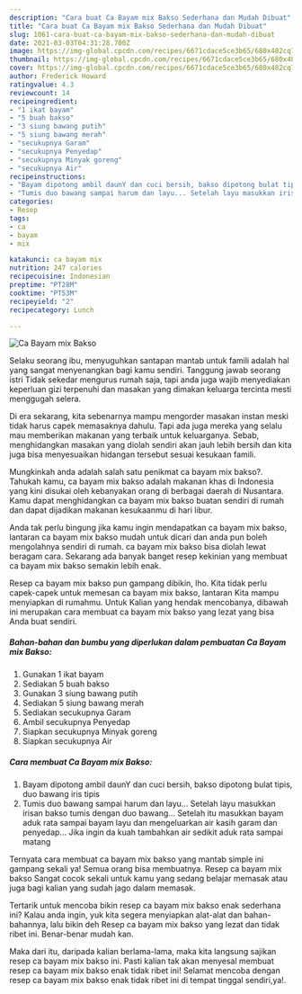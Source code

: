 ```yaml
---
description: "Cara buat Ca Bayam mix Bakso Sederhana dan Mudah Dibuat"
title: "Cara buat Ca Bayam mix Bakso Sederhana dan Mudah Dibuat"
slug: 1061-cara-buat-ca-bayam-mix-bakso-sederhana-dan-mudah-dibuat
date: 2021-03-03T04:31:28.700Z
image: https://img-global.cpcdn.com/recipes/6671cdace5ce3b65/680x482cq70/ca-bayam-mix-bakso-foto-resep-utama.jpg
thumbnail: https://img-global.cpcdn.com/recipes/6671cdace5ce3b65/680x482cq70/ca-bayam-mix-bakso-foto-resep-utama.jpg
cover: https://img-global.cpcdn.com/recipes/6671cdace5ce3b65/680x482cq70/ca-bayam-mix-bakso-foto-resep-utama.jpg
author: Frederick Howard
ratingvalue: 4.3
reviewcount: 14
recipeingredient:
- "1 ikat bayam"
- "5 buah bakso"
- "3 siung bawang putih"
- "5 siung bawang merah"
- "secukupnya Garam"
- "secukupnya Penyedap"
- "secukupnya Minyak goreng"
- "secukupnya Air"
recipeinstructions:
- "Bayam dipotong ambil daunY dan cuci bersih, bakso dipotong bulat tipis, duo bawang iris tipis"
- "Tumis duo bawang sampai harum dan layu... Setelah layu masukkan irisan bakso tumis dengan duo bawang... Setelah itu masukkan bayam aduk rata sampai bayam layu dan mengeluarkan air kasih garam dan penyedap... Jika ingin da kuah tambahkan air sedikit aduk rata sampai matang"
categories:
- Resep
tags:
- ca
- bayam
- mix

katakunci: ca bayam mix 
nutrition: 247 calories
recipecuisine: Indonesian
preptime: "PT28M"
cooktime: "PT53M"
recipeyield: "2"
recipecategory: Lunch

---
```



![Ca Bayam mix Bakso](https://img-global.cpcdn.com/recipes/6671cdace5ce3b65/680x482cq70/ca-bayam-mix-bakso-foto-resep-utama.jpg)

Selaku seorang ibu, menyuguhkan santapan mantab untuk famili adalah hal yang sangat menyenangkan bagi kamu sendiri. Tanggung jawab seorang istri Tidak sekedar mengurus rumah saja, tapi anda juga wajib menyediakan keperluan gizi terpenuhi dan masakan yang dimakan keluarga tercinta mesti menggugah selera.

Di era  sekarang, kita sebenarnya mampu mengorder masakan instan meski tidak harus capek memasaknya dahulu. Tapi ada juga mereka yang selalu mau memberikan makanan yang terbaik untuk keluarganya. Sebab, menghidangkan masakan yang diolah sendiri akan jauh lebih bersih dan kita juga bisa menyesuaikan hidangan tersebut sesuai kesukaan famili. 



Mungkinkah anda adalah salah satu penikmat ca bayam mix bakso?. Tahukah kamu, ca bayam mix bakso adalah makanan khas di Indonesia yang kini disukai oleh kebanyakan orang di berbagai daerah di Nusantara. Kamu dapat menghidangkan ca bayam mix bakso buatan sendiri di rumah dan dapat dijadikan makanan kesukaanmu di hari libur.

Anda tak perlu bingung jika kamu ingin mendapatkan ca bayam mix bakso, lantaran ca bayam mix bakso mudah untuk dicari dan anda pun boleh mengolahnya sendiri di rumah. ca bayam mix bakso bisa diolah lewat beragam cara. Sekarang ada banyak banget resep kekinian yang membuat ca bayam mix bakso semakin lebih enak.

Resep ca bayam mix bakso pun gampang dibikin, lho. Kita tidak perlu capek-capek untuk memesan ca bayam mix bakso, lantaran Kita mampu menyiapkan di rumahmu. Untuk Kalian yang hendak mencobanya, dibawah ini merupakan cara membuat ca bayam mix bakso yang lezat yang bisa Anda buat sendiri.

<!--inarticleads1-->

##### Bahan-bahan dan bumbu yang diperlukan dalam pembuatan Ca Bayam mix Bakso:

1. Gunakan 1 ikat bayam
1. Sediakan 5 buah bakso
1. Gunakan 3 siung bawang putih
1. Sediakan 5 siung bawang merah
1. Sediakan secukupnya Garam
1. Ambil secukupnya Penyedap
1. Siapkan secukupnya Minyak goreng
1. Siapkan secukupnya Air




<!--inarticleads2-->

##### Cara membuat Ca Bayam mix Bakso:

1. Bayam dipotong ambil daunY dan cuci bersih, bakso dipotong bulat tipis, duo bawang iris tipis
1. Tumis duo bawang sampai harum dan layu... Setelah layu masukkan irisan bakso tumis dengan duo bawang... Setelah itu masukkan bayam aduk rata sampai bayam layu dan mengeluarkan air kasih garam dan penyedap... Jika ingin da kuah tambahkan air sedikit aduk rata sampai matang




Ternyata cara membuat ca bayam mix bakso yang mantab simple ini gampang sekali ya! Semua orang bisa membuatnya. Resep ca bayam mix bakso Sangat cocok sekali untuk kamu yang sedang belajar memasak atau juga bagi kalian yang sudah jago dalam memasak.

Tertarik untuk mencoba bikin resep ca bayam mix bakso enak sederhana ini? Kalau anda ingin, yuk kita segera menyiapkan alat-alat dan bahan-bahannya, lalu bikin deh Resep ca bayam mix bakso yang lezat dan tidak ribet ini. Benar-benar mudah kan. 

Maka dari itu, daripada kalian berlama-lama, maka kita langsung sajikan resep ca bayam mix bakso ini. Pasti kalian tak akan menyesal membuat resep ca bayam mix bakso enak tidak ribet ini! Selamat mencoba dengan resep ca bayam mix bakso enak tidak ribet ini di tempat tinggal sendiri,ya!.

